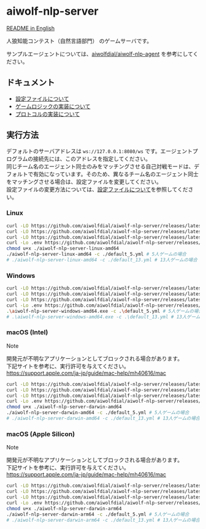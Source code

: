 # aiwolf-nlp-server

[README in English](/README.en.md)

人狼知能コンテスト（自然言語部門） のゲームサーバです。

サンプルエージェントについては、[aiwolfdial/aiwolf-nlp-agent](https://github.com/aiwolfdial/aiwolf-nlp-agent) を参考にしてください。

## ドキュメント

- [設定ファイルについて](/doc/ja/config.md)
- [ゲームロジックの実装について](/doc/ja/logic.md)
- [プロトコルの実装について](/doc/ja/protocol.md)

## 実行方法

デフォルトのサーバアドレスは `ws://127.0.0.1:8080/ws` です。エージェントプログラムの接続先には、このアドレスを指定してください。\
同じチーム名のエージェント同士のみをマッチングさせる自己対戦モードは、デフォルトで有効になっています。そのため、異なるチーム名のエージェント同士をマッチングさせる場合は、設定ファイルを変更してください。\
設定ファイルの変更方法については、[設定ファイルについて](/doc/ja/config.md)を参照してください。

### Linux

```bash
curl -LO https://github.com/aiwolfdial/aiwolf-nlp-server/releases/latest/download/aiwolf-nlp-server-linux-amd64
curl -LO https://github.com/aiwolfdial/aiwolf-nlp-server/releases/latest/download/default_5.yml
curl -LO https://github.com/aiwolfdial/aiwolf-nlp-server/releases/latest/download/default_13.yml
curl -Lo .env https://github.com/aiwolfdial/aiwolf-nlp-server/releases/latest/download/example.env
chmod u+x ./aiwolf-nlp-server-linux-amd64
./aiwolf-nlp-server-linux-amd64 -c ./default_5.yml # 5人ゲームの場合
# ./aiwolf-nlp-server-linux-amd64 -c ./default_13.yml # 13人ゲームの場合
```

### Windows

```bash
curl -LO https://github.com/aiwolfdial/aiwolf-nlp-server/releases/latest/download/aiwolf-nlp-server-windows-amd64.exe
curl -LO https://github.com/aiwolfdial/aiwolf-nlp-server/releases/latest/download/default_5.yml
curl -LO https://github.com/aiwolfdial/aiwolf-nlp-server/releases/latest/download/default_13.yml
curl -Lo .env https://github.com/aiwolfdial/aiwolf-nlp-server/releases/latest/download/example.env
.\aiwolf-nlp-server-windows-amd64.exe -c .\default_5.yml # 5人ゲームの場合
# .\aiwolf-nlp-server-windows-amd64.exe -c .\default_13.yml # 13人ゲームの場合
```

### macOS (Intel)

> [!NOTE]
> 開発元が不明なアプリケーションとしてブロックされる場合があります。\
> 下記サイトを参考に、実行許可を与えてください。  
> <https://support.apple.com/ja-jp/guide/mac-help/mh40616/mac>

```bash
curl -LO https://github.com/aiwolfdial/aiwolf-nlp-server/releases/latest/download/aiwolf-nlp-server-darwin-amd64
curl -LO https://github.com/aiwolfdial/aiwolf-nlp-server/releases/latest/download/default_5.yml
curl -LO https://github.com/aiwolfdial/aiwolf-nlp-server/releases/latest/download/default_13.yml
curl -Lo .env https://github.com/aiwolfdial/aiwolf-nlp-server/releases/latest/download/example.env
chmod u+x ./aiwolf-nlp-server-darwin-amd64
./aiwolf-nlp-server-darwin-amd64 -c ./default_5.yml # 5人ゲームの場合
# ./aiwolf-nlp-server-darwin-amd64 -c ./default_13.yml # 13人ゲームの場合
```

### macOS (Apple Silicon)

> [!NOTE]
> 開発元が不明なアプリケーションとしてブロックされる場合があります。\
> 下記サイトを参考に、実行許可を与えてください。  
> <https://support.apple.com/ja-jp/guide/mac-help/mh40616/mac>

```bash
curl -LO https://github.com/aiwolfdial/aiwolf-nlp-server/releases/latest/download/aiwolf-nlp-server-darwin-arm64
curl -LO https://github.com/aiwolfdial/aiwolf-nlp-server/releases/latest/download/default_5.yml
curl -LO https://github.com/aiwolfdial/aiwolf-nlp-server/releases/latest/download/default_13.yml
curl -Lo .env https://github.com/aiwolfdial/aiwolf-nlp-server/releases/latest/download/example.env
chmod u+x ./aiwolf-nlp-server-darwin-arm64
./aiwolf-nlp-server-darwin-arm64 -c ./default_5.yml # 5人ゲームの場合
# ./aiwolf-nlp-server-darwin-arm64 -c ./default_13.yml # 13人ゲームの場合
```
